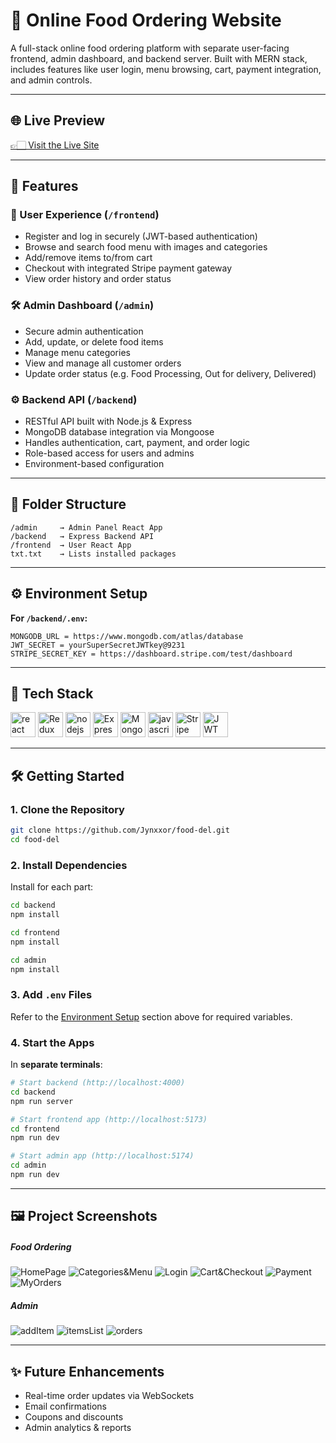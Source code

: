 # 🍔 Online Food Ordering Website

A full-stack online food ordering platform with separate user-facing frontend, admin dashboard, and backend server. Built with MERN stack, includes features like user login, menu browsing, cart, payment integration, and admin controls.

---

## 🌐 Live Preview

[👉🏻 Visit the Live Site](https://food-del-frontend-8f4t.onrender.com)

---

## 🚀 Features

### 👤 User Experience (`/frontend`)
- Register and log in securely (JWT-based authentication)
- Browse and search food menu with images and categories
- Add/remove items to/from cart
- Checkout with integrated Stripe payment gateway
- View order history and order status

### 🛠️ Admin Dashboard (`/admin`)
- Secure admin authentication
- Add, update, or delete food items
- Manage menu categories
- View and manage all customer orders
- Update order status (e.g. Food Processing, Out for delivery, Delivered)


### ⚙️ Backend API (`/backend`)
- RESTful API built with Node.js & Express
- MongoDB database integration via Mongoose
- Handles authentication, cart, payment, and order logic
- Role-based access for users and admins
- Environment-based configuration

---

## 📁 Folder Structure

```
/admin     → Admin Panel React App  
/backend   → Express Backend API
/frontend  → User React App  
txt.txt    → Lists installed packages
```

---

## ⚙️ Environment Setup

**For `/backend/.env`:**

```env
MONGODB_URL = https://www.mongodb.com/atlas/database
JWT_SECRET = yourSuperSecretJWTkey@9231
STRIPE_SECRET_KEY = https://dashboard.stripe.com/test/dashboard
```

---

## 🧰 Tech Stack

<p align="left"> 
  <img src="https://www.vectorlogo.zone/logos/reactjs/reactjs-icon.svg" alt="react" title="ReactJS" width="40" height="40"/>
  <img src="https://cdn.jsdelivr.net/gh/devicons/devicon/icons/redux/redux-original.svg" alt="Redux" width="40" height="40"/> 
  <img src="https://www.vectorlogo.zone/logos/nodejs/nodejs-icon.svg" alt="nodejs" title="Node.js" width="40" height="40"/>
  <img src="https://cdn.jsdelivr.net/gh/devicons/devicon/icons/express/express-original.svg" alt="Express.js" width="40" height="40"/> 
  <img src="https://www.vectorlogo.zone/logos/mongodb/mongodb-icon.svg" alt="MongoDB" width="40" height="40"/> 
  <img src="https://www.vectorlogo.zone/logos/javascript/javascript-icon.svg" alt="javascript" title="JavaScript" width="40" height="40"/>
  <img src="https://www.vectorlogo.zone/logos/stripe/stripe-icon.svg" alt="Stripe" width="40" height="40"/> 
  <img src="https://github.com/user-attachments/assets/4e34154e-4150-4ec0-b24b-4646b341e606" alt="JWT" width="40" height="40"/> 
</p>

---

## 🛠️ Getting Started

### 1. Clone the Repository

```bash
git clone https://github.com/Jynxxor/food-del.git
cd food-del
```

### 2. Install Dependencies

Install for each part:

```bash
cd backend
npm install

cd frontend
npm install

cd admin
npm install
```

### 3. Add `.env` Files

Refer to the [Environment Setup](#️-environment-setup) section above for required variables.

### 4. Start the Apps

In **separate terminals**:

```bash
# Start backend (http://localhost:4000)
cd backend
npm run server

# Start frontend app (http://localhost:5173)
cd frontend
npm run dev

# Start admin app (http://localhost:5174)
cd admin
npm run dev
```

---

## 🖼️ Project Screenshots

##### Food Ordering
![HomePage](https://github.com/user-attachments/assets/886eaa46-7a84-4ffb-808e-5b2beff0919a)
![Categories&Menu](https://github.com/user-attachments/assets/1b20b84a-5594-4d2b-93e1-41b38e447a42)
![Login](https://github.com/user-attachments/assets/f4a5f994-fd6d-4f59-8b54-2616ff40275b)
![Cart&Checkout](https://github.com/user-attachments/assets/58545970-7cc3-4673-a585-a05e5f52ac37)
![Payment](https://github.com/user-attachments/assets/8a9cd033-37d8-4e42-aa8e-8c8bcc74f6e4)
![MyOrders](https://github.com/user-attachments/assets/0f29cbe3-f5bc-4ec6-80c8-2429b01e8071)

##### Admin
![addItem](https://github.com/user-attachments/assets/47df17e8-80aa-43d2-9cec-e41785f8cede)
![itemsList](https://github.com/user-attachments/assets/ad25f606-2fc4-4d7a-afbb-60304f56666f)
![orders](https://github.com/user-attachments/assets/5ab7434b-c5f4-4dc8-be73-8a4164947d60)

---

## ✨ Future Enhancements

* Real-time order updates via WebSockets
* Email confirmations
* Coupons and discounts
* Admin analytics & reports
